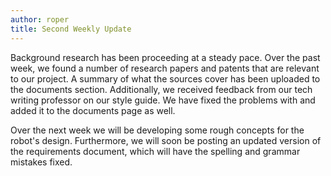 ```yaml
---
author: roper
title: Second Weekly Update
---
```


Background research has been proceeding at a steady pace. Over the past week, we found a number of research papers and
patents that are relevant to our project. A summary of what the sources cover has been uploaded to the documents section.
Additionally, we received feedback from our tech writing professor on our style guide. We have fixed the problems with
and added it to the documents page as well.

Over the next week we will be developing some rough concepts for the robot's design. Furthermore, we will soon be
posting an updated version of the requirements document, which will have the spelling and grammar mistakes fixed.
